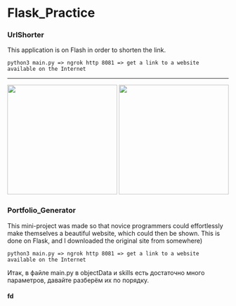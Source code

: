 # Flask_Practice
### UrlShorter
This application is on Flash in order to shorten the link.
```
python3 main.py => ngrok http 8081 => get a link to a website available on the Internet
```
----
<img src="https://i.ibb.co/Yt3QLm5/1KA.jpg" height="250" alt="">
<img src="https://i.ibb.co/wYFv9wz/2KA.jpg" height="250" alt="">


### Portfolio_Generator
This mini-project was made so that novice programmers could effortlessly make themselves a beautiful website, which could then be shown. This is done on Flask, and I downloaded the original site from somewhere)
```
python3 main.py => ngrok http 8081 => get a link to a website available on the Internet
```
Итак, в файле main.py в objectData и skills есть достаточно много параметров, давайте разберём их по порядку.
#### fd
